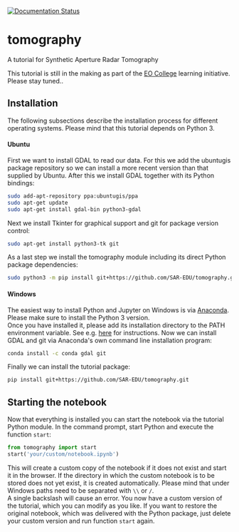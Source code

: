 [![Documentation Status](https://readthedocs.org/projects/eocollege-tomography/badge/?version=latest)](http://eocollege-tomography.readthedocs.io/en/latest/?badge=latest)
 
# tomography

A tutorial for Synthetic Aperture Radar Tomography  

This tutorial is still in the making as part of the 
[EO College](https://eo-college.org/landingpage/) learning initiative.  
Please stay tuned..
## Installation

The following subsections describe the installation process for different operating systems.
Please mind that this tutorial depends on Python 3.

#### Ubuntu

First we want to install GDAL to read our data. For this we add the ubuntugis package 
repository so we can install a more recent version than that supplied by Ubuntu.
After this we install GDAL together with its Python bindings:
```sh
sudo add-apt-repository ppa:ubuntugis/ppa
sudo apt-get update
sudo apt-get install gdal-bin python3-gdal
```

Next we install Tkinter for graphical support and git for package version control:
```sh
sudo apt-get install python3-tk git
```

As a last step we install the tomography module including its direct Python package 
dependencies:

```sh
sudo python3 -m pip install git+https://github.com/SAR-EDU/tomography.git
```

#### Windows

The easiest way to install Python and Jupyter on Windows is via 
[Anaconda](https://conda.io/docs/user-guide/install/windows.html). 
Please make sure to install the Python 3 version.  
Once you have installed it, please add its installation directory to the PATH environment variable. 
See e.g. [here](https://www.computerhope.com/issues/ch000549.htm) for instructions.
Now we can install GDAL and git via Anaconda's own command line installation program:
```sh
conda install -c conda gdal git
```

Finally we can install the tutorial package:
```sh
pip install git+https://github.com/SAR-EDU/tomography.git
```
## Starting the notebook

Now that everything is installed you can start the notebook via the tutorial Python module.
In the command prompt, start Python and execute the function `start`:
```Python
from tomography import start
start('your/custom/notebook.ipynb')
```
This will create a custom copy of the notebook if it does not exist and start it in the browser.
If the directory in which the custom notebook is to be stored does not yet exist, it is created 
automatically. Please mind that under Windows paths need to be separated with `\\` or `/`.  
A single backslash will cause an error.
You now have a custom version of the tutorial, which you can modify as you like.
If you want to restore the original notebook, which was delivered with the Python package, just delete 
your custom version and run function `start` again.
